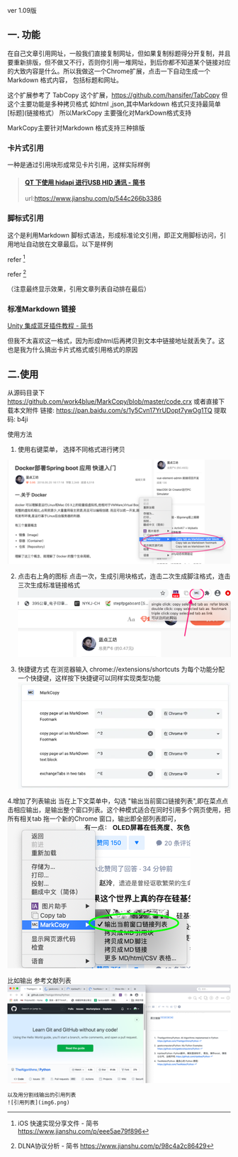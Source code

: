 ver 1.09版
## 一. 功能
   在自己文章引用网址，一般我们直接复制网址，但如果复制标题得分开复制，并且要重新排版，但不做又不行，否则你引用一堆网址，到后你都不知道某个链接对应的大致内容是什么。所以我做这一个Chrome扩展，点击一下自动生成一个Markdown 格式内容， 包括标题和网址。

这个扩展参考了 TabCopy 这个扩展，https://github.com/hansifer/TabCopy
但这个主要功能是多种拷贝格式 如html ,json,其中Markdown 格式只支持最简单
[标题](链接格式）
所以MarkCopy 主要强化对MarkDown格式支持

MarkCopy主要针对Markdown 格式支持三种排版

### 卡片式引用
一种是通过引用块形成常见卡片引用，这样实际样例

>#### **[QT 下使用 hidapi 进行USB HID 通讯 - 简书](https://www.jianshu.com/p/544c266b3386)**
>
>url:https://www.jianshu.com/p/544c266b3386


### 脚标式引用
这个是利用Markdown 脚标式语法，形成标准论文引用，即正文用脚标访问，引用地址自动放在文章最后。以下是样例


refer [^2]
[^2]: iOS 快速实现分享文件 - 简书 https://www.jianshu.com/p/eee5ae79f896

refer [^3]
[^3]: DLNA协议分析 - 简书 https://www.jianshu.com/p/98c4a2c86429

（注意最终显示效果，引用文章列表自动排在最后）

### 标准Markdown 链接
[Unity 集成蓝牙插件教程 - 简书](https://www.jianshu.com/p/73629b4e8f11)

但我不太喜欢这一格式，因为形成html后再拷贝到文本中链接地址就丢失了。这也是我为什么搞出卡片式格式或引用格式的原因


## 二.使用
  从源码目录下
  https://github.com/work4blue/MarkCopy/blob/master/code.crx
或者直接下载本文附件
链接: https://pan.baidu.com/s/1y5Cvn17YrUDopt7ywOg1TQ 提取码: b4ji 

使用方法
  1.  使用右键菜单，
     选择不同格式进行拷贝

![image.png](img1.png)

  2. 点击右上角的图标
    点击一次，生成引用块格式，连击二次生成脚注格式，连击三次生成标准链接格式
  ![image.png](img2.png)

3. 快捷键方式
   在浏览器输入 chrome://extensions/shortcuts
为每个功能分配一个快捷键，这样按下快捷键可以同样实现类型功能 
![image.png](img3.webp)

4.增加了列表输出
   当在上下文菜单中，勾选 "输出当前窗口链接列表",即在菜点点击相应输出，是输出整个窗口列表。这个种模式适合在同时引用多个网页使用，把所有相关tab 拖一个新的Chrome 窗口，输出即全部列表即可，
    ![image.png](img4.png)

   比如输出 参考文献列表 
    ![参考文献列表](img5.png)

    以及用分割线输出的引用列表
    ![引用列表](img6.png)
